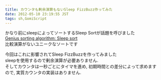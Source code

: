 ```yaml
---
title: カウンタも剰余演算もないSleep FizzBuzz作ってみた
date: 2012-05-10 23:19:55 JST
tags: sh,GomiScript
---
```


かなり前にsleepによってソートするSleep Sortが話題を呼びました<br />[Genius sorting algorithm: Sleep sort](http://dis.4chan.org/read/prog/1295544154)<br />
比較演算がないユニークなソートです

今回はこれに影響されてSleep FizzBuzzを作ってみました<br />
sleepを使用するので剰余演算が必要ありません.<br />
そしてカウンタは一秒ごとにタイマを進め, 初期時間との差分によって求めますので, 実質カウンタの実装はありません.

